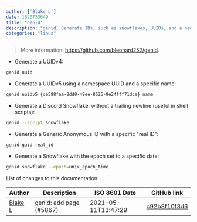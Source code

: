 ```yaml
---
author: ['Blake L']
date: 1620733649
title: "genid"
description: "genid, Generate IDs, such as snowflakes, UUIDs, and a new GAID."
categories: "linux"
---
```

> More information: <https://github.com/bleonard252/genid>.

- Generate a UUIDv4:

```bash
genid uuid
```

- Generate a UUIDv5 using a namespace UUID and a specific name:

```bash
genid uuidv5 {ce598faa-8dd0-49ee-8525-9e24fff71dca} name
```

- Generate a Discord Snowflake, without a trailing newline (useful in shell scripts):

```bash
genid --script snowflake
```

- Generate a Generic Anonymous ID with a specific "real ID":

```bash
genid gaid real_id
```

- Generate a Snowflake with the epoch set to a specific date:

```bash
genid snowflake --epoch=unix_epoch_time
```
List of changes to this documentation


Author | Description | ISO 8601 Date | GitHub link
------|-----|-----|-----
[Blake L](mailto:bleonard252@rocketmail.com) | genid: add page (#5867) | 2021-05-11T13:47:29 | [c92b8f10f3d6](https://github.com/tldr-pages/tldr/commit/c92b8f10f3d6f5ba4a0c0190aa46c0bebb3a43b7)

